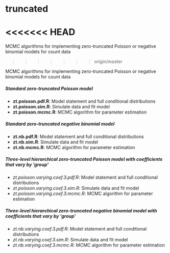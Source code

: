 # truncated
<<<<<<< HEAD
=======
MCMC algorithms for implementing zero-truncated Poisson or negative binomial models for count data
>>>>>>> origin/master

MCMC algorithms for implementing zero-truncated Poisson or negative binomial models for count data

##### Standard zero-truncated Poisson model
- **zt.poisson.pdf.R**: Model statement and full conditional distributions
- **zt.poisson.sim.R**: Simulate data and fit model
- **zt.poisson.mcmc.R**: MCMC algorithm for parameter estimation

##### Standard zero-truncated negative binomial model
- **zt.nb.pdf.R**: Model statement and full conditional distributions
- **zt.nb.sim.R**: Simulate data and fit model
- **zt.nb.mcmc.R**: MCMC algorithm for parameter estimation

##### Three-level hierarchical zero-truncated Poisson model with coefficients that vary by 'group'
- *zt.poisson.varying.coef.3.pdf.R*: Model statement and full conditional distributions
- *zt.poisson.varying.coef.3.sim.R*: Simulate data and fit model
- *zt.poisson.varying.coef.3.mcmc.R*: MCMC algorithm for parameter estimation

##### Three-level hierarchical zero-truncated negative binomial model with coefficients that vary by 'group'
- *zt.nb.varying.coef.3.pdf.R*: Model statement and full conditional distributions
- *zt.nb.varying.coef.3.sim.R*: Simulate data and fit model
- *zt.nb.varying.coef.3.mcmc.R*: MCMC algorithm for parameter estimation
